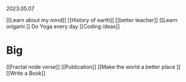 2023.05.07

[[Learn about my mind]]
[[History of earth]] 
[[better teacher]]
[[Learn origami ]]
Do Yoga every day 
[[Coding ideas]]
# Big
[[Fractal node verse]]
[[Publication]]
[[Make the world a better place ]]
[[Write a Book]]